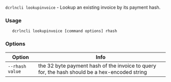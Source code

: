 `dcrlncli lookupinvoice` - Lookup an existing invoice by its payment hash.

### Usage
```
   dcrlncli lookupinvoice [command options] rhash
```

### Options
|Option|Info|
|--|--|
|`--rhash value`|  the 32 byte payment hash of the invoice to query for, the hash should be a hex-encoded string|
